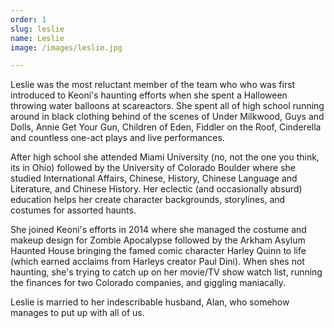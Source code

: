 ```yaml
---
order: 1
slug: leslie
name: Leslie
image: /images/leslie.jpg

---
```


Leslie was the most reluctant member of the team who who was first introduced to Keoni&#39;s haunting
efforts when she spent a Halloween throwing water balloons at scareactors. She spent all of high
school running around in black clothing behind of the scenes of Under Milkwood, Guys and Dolls,
Annie Get Your Gun, Children of Eden, Fiddler on the Roof, Cinderella and countless one-act plays
and live performances.

After high school she attended Miami University (no, not the one you think, its in Ohio) followed by
the University of Colorado Boulder where she studied International Affairs, Chinese, History, Chinese
Language and Literature, and Chinese History. Her eclectic (and occasionally absurd) education helps
her create character backgrounds, storylines, and costumes for assorted haunts.

She joined Keoni's efforts in 2014 where she managed the costume and makeup design for Zombie
Apocalypse followed by the Arkham Asylum Haunted House bringing the famed comic character
Harley Quinn to life (which earned acclaims from Harleys creator Paul Dini). When shes not haunting,
she's trying to catch up on her movie/TV show watch list, running the finances for two Colorado
companies, and giggling maniacally.

Leslie is married to her indescribable husband, Alan, who somehow manages to put up with all of us.
